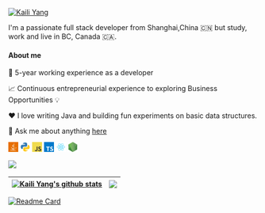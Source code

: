 [![Kaili Yang](https://github-profile-trophy.vercel.app/?username=kaili-yang&rank=AA)](https://github.com/kaili-yang/kaili-yang)

I'm a passionate full stack developer from Shanghai,China 🇨🇳 but study, work and live in BC, Canada 🇨🇦.

#### About me

💼 5-year working experience as a developer

📈 Continuous entrepreneurial experience to exploring Business Opportunities 💡 

❤️ I love writing Java and building fun experiments on basic data structures.

💬 Ask me about anything [here](https://github.com/kaili-yang/kaili-yang/issues)


<code><img height="20" alt="javascript" src="icon/98329_java_icon.png"></code>
<code><img height="20" alt="javascript" src="icon/4375050_logo_python_icon.png"></code>
<code><img height="20" alt="javascript" src="https://raw.githubusercontent.com/github/explore/80688e429a7d4ef2fca1e82350fe8e3517d3494d/topics/javascript/javascript.png"></code>
<code><img height="20" alt="typescript" src="https://raw.githubusercontent.com/github/explore/80688e429a7d4ef2fca1e82350fe8e3517d3494d/topics/typescript/typescript.png"></code>
<code><img height="20" alt="react" src="https://raw.githubusercontent.com/github/explore/80688e429a7d4ef2fca1e82350fe8e3517d3494d/topics/react/react.png"></code>
<code><img height="20" alt="nodejs" src="https://raw.githubusercontent.com/github/explore/80688e429a7d4ef2fca1e82350fe8e3517d3494d/topics/nodejs/nodejs.png"></code>    

 <img src = "https://komarev.com/ghpvc/?username=kaili-yang&color=blueviolet&style=plastic" >
 
| <a href="https://github.com/kaili-yang/kaili-yang"><img align="center" src="https://github-readme-stats.vercel.app/api?username=kaili-yang&count_private=true&show_icons=true&theme=buefy&hide=prs&hide_border=true" alt="Kaili Yang's github stats" /></a> | <a href="https://github.com/kaili-yang/Alzhimers-Disease-Prediction-Using-Deep-learning"><img align="center" src="https://github-readme-stats.vercel.app/api/top-langs/?username=kaili-yang&layout=compact&hide_border=true" /></a> |
| ------------- | ------------- |

 
<!--START_SECTION:waka-->
<!--END_SECTION:waka-->


[![Readme Card](https://github-readme-stats.vercel.app/api/pin/?username=kaili-yang&repo=algorithm-book)](https://github.com/kaili-yang/algorithm-book) 



